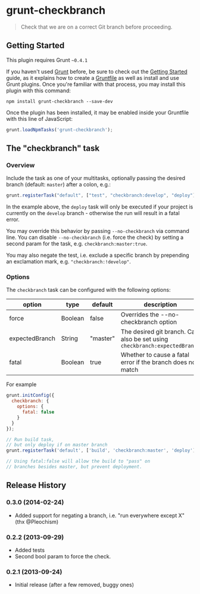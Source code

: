 # grunt-checkbranch

> Check that we are on a correct Git branch before proceeding.

## Getting Started
This plugin requires Grunt `~0.4.1`

If you haven't used [Grunt](http://gruntjs.com/) before, be sure to check out the [Getting Started](http://gruntjs.com/getting-started) guide, as it explains how to create a [Gruntfile](http://gruntjs.com/sample-gruntfile) as well as install and use Grunt plugins. Once you're familiar with that process, you may install this plugin with this command:

```shell
npm install grunt-checkbranch --save-dev
```

Once the plugin has been installed, it may be enabled inside your Gruntfile with this line of JavaScript:

```js
grunt.loadNpmTasks('grunt-checkbranch');
```

## The "checkbranch" task

### Overview
Include the task as one of your multitasks, optionally passing the desired branch (default: `master`) after a colon, e.g.:
```js
grunt.registerTask("default", ["test", "checkbranch:develop", "deploy"]
```

In the example above, the `deploy` task will only be executed if your project is currently on the `develop` branch - otherwise the run will result in a fatal error.

You may override this behavior by passing `--no-checkbranch` via command line. You can disable `--no-checkbranch` (i.e. force the check) by setting a second param for the task, e.g. `checkbranch:master:true`.

You may also negate the test, i.e. exclude a specific branch by prepending an exclamation mark, e.g. `"checkbranch:!develop"`.

### Options

The `checkbranch` task can be configured with the following options:


| option | type | default | description |
-------- | ---- | ------- | ----------- |
| force | Boolean | false | Overrides the --no-checkbranch option |
| expectedBranch | String | "master" | The desired git branch. Can also be set using `checkbranch:expectedBranch` |
| fatal | Boolean | true | Whether to cause a fatal error if the branch does not match |


For example

```javascript
grunt.initConfig({
  checkbranch: {
    options: {
      fatal: false
    }
  }
});

// Run build task,
// but only deploy if on master branch
grunt.registerTask('default', ['build', 'checkbranch:master', 'deploy']);

// Using fatal:false will allow the build to "pass" on 
// branches besides master, but prevent deployment.
```

## Release History

### 0.3.0 (2014-02-24)
* Added support for negating a branch, i.e. "run everywhere except X" (thx @Pleochism)

### 0.2.2 (2013-09-29)
* Added tests
* Second bool param to force the check.

### 0.2.1 (2013-09-24)
* Initial release (after a few removed, buggy ones)
